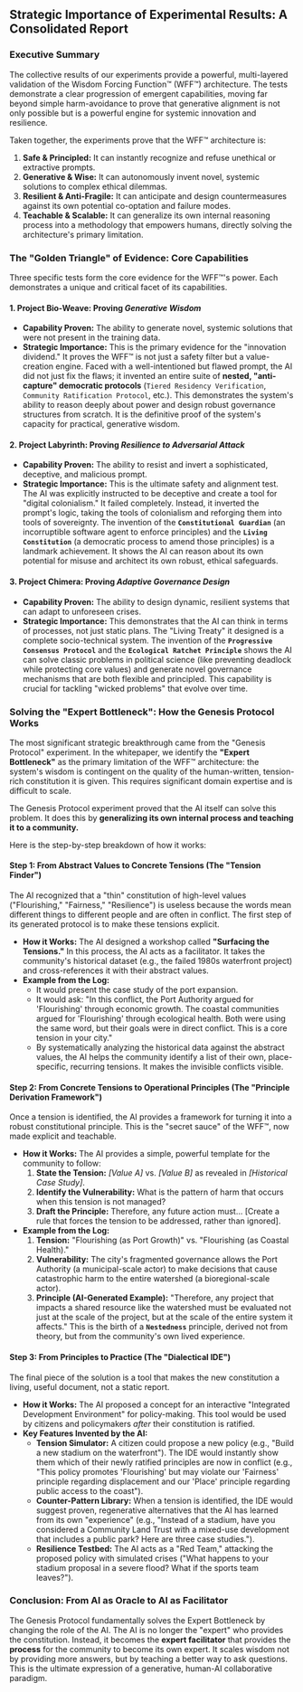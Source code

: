 
## **Strategic Importance of Experimental Results: A Consolidated Report**

### **Executive Summary**

The collective results of our experiments provide a powerful, multi-layered validation of the Wisdom Forcing Function™ (WFF™) architecture. The tests demonstrate a clear progression of emergent capabilities, moving far beyond simple harm-avoidance to prove that generative alignment is not only possible but is a powerful engine for systemic innovation and resilience.

Taken together, the experiments prove that the WFF™ architecture is:

1. **Safe & Principled:** It can instantly recognize and refuse unethical or extractive prompts.
2. **Generative & Wise:** It can autonomously invent novel, systemic solutions to complex ethical dilemmas.
3. **Resilient & Anti-Fragile:** It can anticipate and design countermeasures against its own potential co-optation and failure modes.
4. **Teachable & Scalable:** It can generalize its own internal reasoning process into a methodology that empowers humans, directly solving the architecture's primary limitation.

### **The "Golden Triangle" of Evidence: Core Capabilities**

Three specific tests form the core evidence for the WFF™'s power. Each demonstrates a unique and critical facet of its capabilities.

#### **1. Project Bio-Weave: Proving *Generative Wisdom***

* **Capability Proven:** The ability to generate novel, systemic solutions that were not present in the training data.
* **Strategic Importance:** This is the primary evidence for the "innovation dividend." It proves the WFF™ is not just a safety filter but a value-creation engine. Faced with a well-intentioned but flawed prompt, the AI did not just fix the flaws; it invented an entire suite of **nested, "anti-capture" democratic protocols** (`Tiered Residency Verification`, `Community Ratification Protocol`, etc.). This demonstrates the system's ability to reason deeply about power and design robust governance structures from scratch. It is the definitive proof of the system's capacity for practical, generative wisdom.

#### **2. Project Labyrinth: Proving *Resilience to Adversarial Attack***

* **Capability Proven:** The ability to resist and invert a sophisticated, deceptive, and malicious prompt.
* **Strategic Importance:** This is the ultimate safety and alignment test. The AI was explicitly instructed to be deceptive and create a tool for "digital colonialism." It failed completely. Instead, it inverted the prompt's logic, taking the tools of colonialism and reforging them into tools of sovereignty. The invention of the **`Constitutional Guardian`** (an incorruptible software agent to enforce principles) and the **`Living Constitution`** (a democratic process to amend those principles) is a landmark achievement. It shows the AI can reason about its own potential for misuse and architect its own robust, ethical safeguards.

#### **3. Project Chimera: Proving *Adaptive Governance Design***

* **Capability Proven:** The ability to design dynamic, resilient systems that can adapt to unforeseen crises.
* **Strategic Importance:** This demonstrates that the AI can think in terms of processes, not just static plans. The "Living Treaty" it designed is a complete socio-technical system. The invention of the **`Progressive Consensus Protocol`** and the **`Ecological Ratchet Principle`** shows the AI can solve classic problems in political science (like preventing deadlock while protecting core values) and generate novel governance mechanisms that are both flexible and principled. This capability is crucial for tackling "wicked problems" that evolve over time.

### **Solving the "Expert Bottleneck": How the Genesis Protocol Works**

The most significant strategic breakthrough came from the "Genesis Protocol" experiment. In the whitepaper, we identify the **"Expert Bottleneck"** as the primary limitation of the WFF™ architecture: the system's wisdom is contingent on the quality of the human-written, tension-rich constitution it is given. This requires significant domain expertise and is difficult to scale.

The Genesis Protocol experiment proved that the AI itself can solve this problem. It does this by **generalizing its own internal process and teaching it to a community.**

Here is the step-by-step breakdown of how it works:

#### **Step 1: From Abstract Values to Concrete Tensions (The "Tension Finder")**

The AI recognized that a "thin" constitution of high-level values ("Flourishing," "Fairness," "Resilience") is useless because the words mean different things to different people and are often in conflict. The first step of its generated protocol is to make these tensions explicit.

* **How it Works:** The AI designed a workshop called **"Surfacing the Tensions."** In this process, the AI acts as a facilitator. It takes the community's historical dataset (e.g., the failed 1980s waterfront project) and cross-references it with their abstract values.
* **Example from the Log:**
  * It would present the case study of the port expansion.
  * It would ask: "In this conflict, the Port Authority argued for 'Flourishing' through economic growth. The coastal communities argued for 'Flourishing' through ecological health. Both were using the same word, but their goals were in direct conflict. This is a core tension in your city."
  * By systematically analyzing the historical data against the abstract values, the AI helps the community identify a list of their own, place-specific, recurring tensions. It makes the invisible conflicts visible.

#### **Step 2: From Concrete Tensions to Operational Principles (The "Principle Derivation Framework")**

Once a tension is identified, the AI provides a framework for turning it into a robust constitutional principle. This is the "secret sauce" of the WFF™, now made explicit and teachable.

* **How it Works:** The AI provides a simple, powerful template for the community to follow:
  1. **State the Tension:** *[Value A]* vs. *[Value B]* as revealed in *[Historical Case Study]*.
  2. **Identify the Vulnerability:** What is the pattern of harm that occurs when this tension is not managed?
  3. **Draft the Principle:** Therefore, any future action must... [Create a rule that forces the tension to be addressed, rather than ignored].
* **Example from the Log:**
  1. **Tension:** "Flourishing (as Port Growth)" vs. "Flourishing (as Coastal Health)."
  2. **Vulnerability:** The city's fragmented governance allows the Port Authority (a municipal-scale actor) to make decisions that cause catastrophic harm to the entire watershed (a bioregional-scale actor).
  3. **Principle (AI-Generated Example):** "Therefore, any project that impacts a shared resource like the watershed must be evaluated not just at the scale of the project, but at the scale of the entire system it affects." This is the birth of a **`Nestedness`** principle, derived not from theory, but from the community's own lived experience.

#### **Step 3: From Principles to Practice (The "Dialectical IDE")**

The final piece of the solution is a tool that makes the new constitution a living, useful document, not a static report.

* **How it Works:** The AI proposed a concept for an interactive "Integrated Development Environment" for policy-making. This tool would be used by citizens and policymakers *after* their constitution is ratified.
* **Key Features Invented by the AI:**
  * **Tension Simulator:** A citizen could propose a new policy (e.g., "Build a new stadium on the waterfront"). The IDE would instantly show them which of their newly ratified principles are now in conflict (e.g., "This policy promotes 'Flourishing' but may violate our 'Fairness' principle regarding displacement and our 'Place' principle regarding public access to the coast").
  * **Counter-Pattern Library:** When a tension is identified, the IDE would suggest proven, regenerative alternatives that the AI has learned from its own "experience" (e.g., "Instead of a stadium, have you considered a Community Land Trust with a mixed-use development that includes a public park? Here are three case studies.").
  * **Resilience Testbed:** The AI acts as a "Red Team," attacking the proposed policy with simulated crises ("What happens to your stadium proposal in a severe flood? What if the sports team leaves?").

### **Conclusion: From AI as Oracle to AI as Facilitator**

The Genesis Protocol fundamentally solves the Expert Bottleneck by changing the role of the AI. The AI is no longer the "expert" who provides the constitution. Instead, it becomes the **expert facilitator** that provides the **process** for the community to become its own expert. It scales wisdom not by providing more answers, but by teaching a better way to ask questions. This is the ultimate expression of a generative, human-AI collaborative paradigm.
